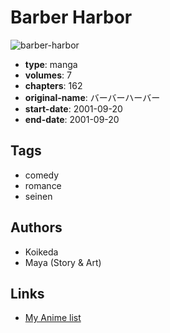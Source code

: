 # Barber Harbor

![barber-harbor](https://cdn.myanimelist.net/images/manga/1/195001.jpg)

-   **type**: manga
-   **volumes**: 7
-   **chapters**: 162
-   **original-name**: バーバーハーバー
-   **start-date**: 2001-09-20
-   **end-date**: 2001-09-20

## Tags

-   comedy
-   romance
-   seinen

## Authors

-   Koikeda
-   Maya (Story & Art)

## Links

-   [My Anime list](https://myanimelist.net/manga/105965/Barber_Harbor)
